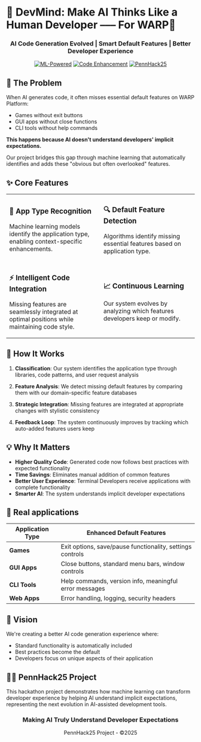 # 🧠 DevMind: Make AI Thinks Like a Human Developer ––– For WARP🧠

<div align="center">

### AI Code Generation Evolved | Smart Default Features | Better Developer Experience

[![ML-Powered](https://img.shields.io/badge/ML_Powered-FF6B6B?style=for-the-badge)](https://www.domo.com/learn/article/how-to-leverage-the-power-of-machine-learning#:~:text=Machine%20learning%20can%20replace%20human,current%20decision%20should%20be%20made.)
[![Code Enhancement](https://img.shields.io/badge/Code_Enhancement-4ECDC4?style=for-the-badge)](https://github.com/Ephenia/Pokeclicker-Scripts)
[![PennHack25](https://img.shields.io/badge/PennHack25-FFE66D?style=for-the-badge)](https://lu.ma/y13m8zdx?tk=DDeb0Z)

</div>

## 🚀 The Problem

When AI generates code, it often misses essential default features on WARP Platform:
- Games without exit buttons
- GUI apps without close functions
- CLI tools without help commands

**This happens because AI doesn't understand developers' implicit expectations.**

Our project bridges this gap through machine learning that automatically identifies and adds these "obvious but often overlooked" features.

## ✨ Core Features

<table>
  <tr>
    <td width="50%">
      <h3>🧠 App Type Recognition</h3>
      <p>Machine learning models identify the application type, enabling context-specific enhancements.</p>
    </td>
    <td width="50%">
      <h3>🔍 Default Feature Detection</h3>
      <p>Algorithms identify missing essential features based on application type.</p>
    </td>
  </tr>
  <tr>
    <td width="50%">
      <h3>⚡ Intelligent Code Integration</h3>
      <p>Missing features are seamlessly integrated at optimal positions while maintaining code style.</p>
    </td>
    <td width="50%">
      <h3>📈 Continuous Learning</h3>
      <p>Our system evolves by analyzing which features developers keep or modify.</p>
    </td>
  </tr>
</table>

## 🔬 How It Works

1. **Classification**: Our system identifies the application type through libraries, code patterns, and user request analysis

2. **Feature Analysis**: We detect missing default features by comparing them with our domain-specific feature databases

3. **Strategic Integration**: Missing features are integrated at appropriate changes with stylistic consistency

5. **Feedback Loop**: The system continuously improves by tracking which auto-added features users keep

## 💡 Why It Matters

- **Higher Quality Code**: Generated code now follows best practices with expected functionality
- **Time Savings**: Eliminates manual addition of common features
- **Better User Experience**: Terminal Developers receive applications with complete functionality
- **Smarter AI**: The system understands implicit developer expectations

## 🎯 Real applications

| Application Type | Enhanced Default Features |
|------------------|---------------------------|
| **Games** | Exit options, save/pause functionality, settings controls |
| **GUI Apps** | Close buttons, standard menu bars, window controls |
| **CLI Tools** | Help commands, version info, meaningful error messages |
| **Web Apps** | Error handling, logging, security headers |

## 🔮 Vision

We're creating a better AI code generation experience where:
- Standard functionality is automatically included
- Best practices become the default
- Developers focus on unique aspects of their application

## 👨‍💻 PennHack25 Project

This hackathon project demonstrates how machine learning can transform developer experience by helping AI understand implicit expectations, representing the next evolution in AI-assisted development tools.

<div align="center">
  <h3>Making AI Truly Understand Developer Expectations</h3>
  <p>PennHack25 Project - ©2025</p>
</div>
